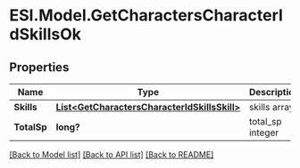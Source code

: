# ESI.Model.GetCharactersCharacterIdSkillsOk
## Properties

Name | Type | Description | Notes
------------ | ------------- | ------------- | -------------
**Skills** | [**List&lt;GetCharactersCharacterIdSkillsSkill&gt;**](GetCharactersCharacterIdSkillsSkill.md) | skills array | [optional] 
**TotalSp** | **long?** | total_sp integer | [optional] 

[[Back to Model list]](../README.md#documentation-for-models) [[Back to API list]](../README.md#documentation-for-api-endpoints) [[Back to README]](../README.md)

